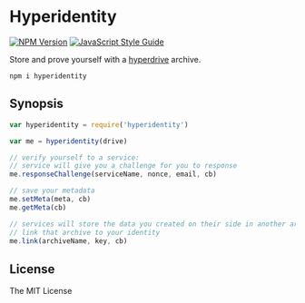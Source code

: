 # Hyperidentity

[![NPM Version](https://img.shields.io/npm/v/hyperidentity.svg)](https://www.npmjs.com/package/hyperfeed) [![JavaScript Style Guide](https://img.shields.io/badge/code%20style-standard-brightgreen.svg)](http://standardjs.com/)

Store and prove yourself with a [hyperdrive](https://github.com/mafintosh/hyperdrive) archive.

`npm i hyperidentity`

## Synopsis

```js
var hyperidentity = require('hyperidentity')

var me = hyperidentity(drive)

// verify yourself to a service:
// service will give you a challenge for you to response
me.responseChallenge(serviceName, nonce, email, cb)

// save your metadata
me.setMeta(meta, cb)
me.getMeta(cb)

// services will store the data you created on their side in another archive
// link that archive to your identity
me.link(archiveName, key, cb)
```

## License

The MIT License
